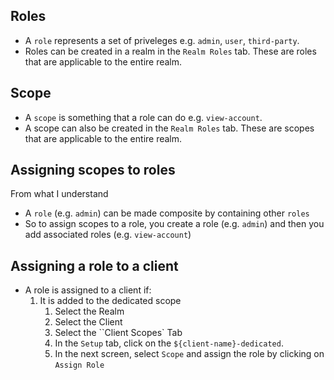 ## Roles

- A `role` represents a set of priveleges e.g. `admin`, `user`, `third-party`.
- Roles can be created in a realm in the `Realm Roles` tab. These are roles that are applicable to the entire realm.

## Scope

- A `scope` is something that a role can do e.g. `view-account`.
- A scope can also be created in the `Realm Roles` tab. These are scopes that are applicable to the entire realm.

## Assigning scopes to roles

From what I understand
- A `role` (e.g. `admin`) can be made composite by containing other `roles` 
- So to assign scopes to a role, you create a role (e.g. `admin`) and then you add associated roles (e.g. `view-account`)

## Assigning a role to a client

- A role is assigned to a client if:
    1. It is added to the dedicated scope
        1. Select the Realm
        1. Select the Client
        1. Select the ``Client Scopes` Tab
        1. In the `Setup` tab, click on the `${client-name}-dedicated`.
        1. In the next screen, select `Scope` and assign the role by clicking on `Assign Role`